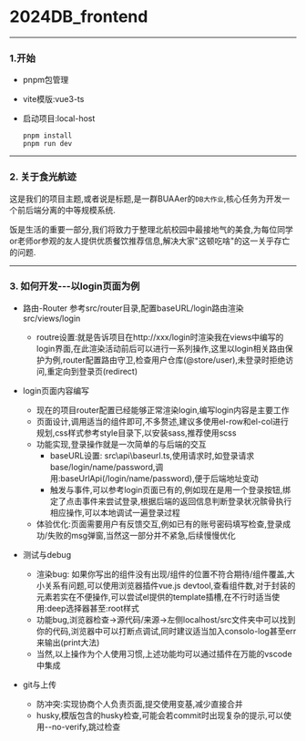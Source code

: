 # 2024DB_frontend

---

### 1.开始

- pnpm包管理

- vite模版:vue3-ts

- 启动项目:local-host
  
  ```
  pnpm install
  pnpm run dev
  ```

---

### 2. 关于食光航迹

这是我们的项目主题,或者说是标题,是一群BUAAer的`DB大作业`,核心任务为开发一个前后端分离的中等规模系统.

饭是生活的重要一部分,我们将致力于整理北航校园中最接地气的美食,为每位同学or老师or参观的友人提供优质餐饮推荐信息,解决大家"这顿吃啥"的这一关乎存亡的问题.

---

### 3. 如何开发---以login页面为例

- 路由-Router  参考src/router目录,配置baseURL/login路由渲染src/views/login

  - routre设置:就是告诉项目在http://xxx/login时渲染我在views中编写的login界面,在此渲染活动前后可以进行一系列操作,这里以login相关路由保护为例,router配置路由守卫,检查用户仓库(@store/user),未登录时拒绝访问,重定向到登录页(redirect)
- login页面内容编写
   - 现在的项目router配置已经能够正常渲染login,编写login内容是主要工作
   - 页面设计,调用适当的组件即可,不多赘述,建议多使用el-row和el-col进行规划,css样式参考style目录下,以安装sass,推荐使用scss
   - 功能实现,登录操作就是一次简单的与后端的交互  
     - baseURL设置: src\api\baseurl.ts,使用请求时,如登录请求base/login/name/password,调用:baseUrlApi(/login/name/password),便于后端地址变动
     - 触发与事件,可以参考login页面已有的,例如现在是用一个登录按钮,绑定了点击事件来尝试登录,根据后端的返回信息判断登录状况髌骨执行相应操作,可以本地调试一遍登录过程
   - 体验优化:页面需要用户有反馈交互,例如已有的账号密码填写检查,登录成功/失败的msg弹窗,当然这一部分并不紧急,后续慢慢优化
- 测试与debug
  - 渲染bug: 如果你写出的组件没有出现/组件的位置不符合期待/组件覆盖,大小关系有问题,可以使用浏览器插件vue.js devtool,查看组件数,对于封装的元素若实在不便操作,可以尝试el提供的template插槽,在不行时适当使用:deep选择器甚至:root样式
  - 功能bug,浏览器检查->源代码/来源->左侧localhost/src文件夹中可以找到你的代码,浏览器中可以打断点调试,同时建议适当加入consolo-log甚至err来输出(print大法)
  - 当然,以上操作为个人使用习惯,上述功能均可以通过插件在万能的vscode中集成
- git与上传
  - 防冲突:实现协商个人负责页面,提交使用变基,减少直接合并
  - husky,模版包含的husky检查,可能会若commit时出现复杂的提示,可以使用--no-verify,跳过检查